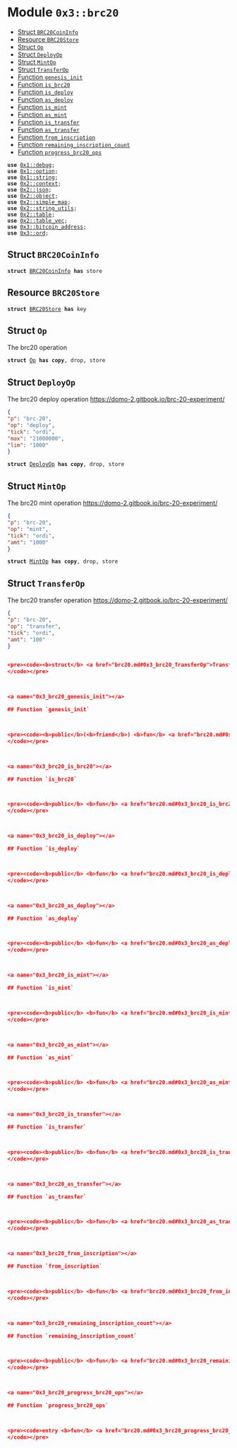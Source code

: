 
<a name="0x3_brc20"></a>

# Module `0x3::brc20`



-  [Struct `BRC20CoinInfo`](#0x3_brc20_BRC20CoinInfo)
-  [Resource `BRC20Store`](#0x3_brc20_BRC20Store)
-  [Struct `Op`](#0x3_brc20_Op)
-  [Struct `DeployOp`](#0x3_brc20_DeployOp)
-  [Struct `MintOp`](#0x3_brc20_MintOp)
-  [Struct `TransferOp`](#0x3_brc20_TransferOp)
-  [Function `genesis_init`](#0x3_brc20_genesis_init)
-  [Function `is_brc20`](#0x3_brc20_is_brc20)
-  [Function `is_deploy`](#0x3_brc20_is_deploy)
-  [Function `as_deploy`](#0x3_brc20_as_deploy)
-  [Function `is_mint`](#0x3_brc20_is_mint)
-  [Function `as_mint`](#0x3_brc20_as_mint)
-  [Function `is_transfer`](#0x3_brc20_is_transfer)
-  [Function `as_transfer`](#0x3_brc20_as_transfer)
-  [Function `from_inscription`](#0x3_brc20_from_inscription)
-  [Function `remaining_inscription_count`](#0x3_brc20_remaining_inscription_count)
-  [Function `progress_brc20_ops`](#0x3_brc20_progress_brc20_ops)


<pre><code><b>use</b> <a href="">0x1::debug</a>;
<b>use</b> <a href="">0x1::option</a>;
<b>use</b> <a href="">0x1::string</a>;
<b>use</b> <a href="">0x2::context</a>;
<b>use</b> <a href="">0x2::json</a>;
<b>use</b> <a href="">0x2::object</a>;
<b>use</b> <a href="">0x2::simple_map</a>;
<b>use</b> <a href="">0x2::string_utils</a>;
<b>use</b> <a href="">0x2::table</a>;
<b>use</b> <a href="">0x2::table_vec</a>;
<b>use</b> <a href="bitcoin_address.md#0x3_bitcoin_address">0x3::bitcoin_address</a>;
<b>use</b> <a href="ord.md#0x3_ord">0x3::ord</a>;
</code></pre>



<a name="0x3_brc20_BRC20CoinInfo"></a>

## Struct `BRC20CoinInfo`



<pre><code><b>struct</b> <a href="brc20.md#0x3_brc20_BRC20CoinInfo">BRC20CoinInfo</a> <b>has</b> store
</code></pre>



<a name="0x3_brc20_BRC20Store"></a>

## Resource `BRC20Store`



<pre><code><b>struct</b> <a href="brc20.md#0x3_brc20_BRC20Store">BRC20Store</a> <b>has</b> key
</code></pre>



<a name="0x3_brc20_Op"></a>

## Struct `Op`

The brc20 operation


<pre><code><b>struct</b> <a href="brc20.md#0x3_brc20_Op">Op</a> <b>has</b> <b>copy</b>, drop, store
</code></pre>



<a name="0x3_brc20_DeployOp"></a>

## Struct `DeployOp`

The brc20 deploy operation
https://domo-2.gitbook.io/brc-20-experiment/
```json
{
"p": "brc-20",
"op": "deploy",
"tick": "ordi",
"max": "21000000",
"lim": "1000"
}
```


<pre><code><b>struct</b> <a href="brc20.md#0x3_brc20_DeployOp">DeployOp</a> <b>has</b> <b>copy</b>, drop, store
</code></pre>



<a name="0x3_brc20_MintOp"></a>

## Struct `MintOp`

The brc20 mint operation
https://domo-2.gitbook.io/brc-20-experiment/
```json
{
"p": "brc-20",
"op": "mint",
"tick": "ordi",
"amt": "1000"
}
```


<pre><code><b>struct</b> <a href="brc20.md#0x3_brc20_MintOp">MintOp</a> <b>has</b> <b>copy</b>, drop, store
</code></pre>



<a name="0x3_brc20_TransferOp"></a>

## Struct `TransferOp`

The brc20 transfer operation
https://domo-2.gitbook.io/brc-20-experiment/
```json
{
"p": "brc-20",
"op": "transfer",
"tick": "ordi",
"amt": "100"
}


<pre><code><b>struct</b> <a href="brc20.md#0x3_brc20_TransferOp">TransferOp</a> <b>has</b> <b>copy</b>, drop, store
</code></pre>



<a name="0x3_brc20_genesis_init"></a>

## Function `genesis_init`



<pre><code><b>public</b>(<b>friend</b>) <b>fun</b> <a href="brc20.md#0x3_brc20_genesis_init">genesis_init</a>(ctx: &<b>mut</b> <a href="_Context">context::Context</a>, _genesis_account: &<a href="">signer</a>)
</code></pre>



<a name="0x3_brc20_is_brc20"></a>

## Function `is_brc20`



<pre><code><b>public</b> <b>fun</b> <a href="brc20.md#0x3_brc20_is_brc20">is_brc20</a>(self: &<a href="brc20.md#0x3_brc20_Op">brc20::Op</a>): bool
</code></pre>



<a name="0x3_brc20_is_deploy"></a>

## Function `is_deploy`



<pre><code><b>public</b> <b>fun</b> <a href="brc20.md#0x3_brc20_is_deploy">is_deploy</a>(self: &<a href="brc20.md#0x3_brc20_Op">brc20::Op</a>): bool
</code></pre>



<a name="0x3_brc20_as_deploy"></a>

## Function `as_deploy`



<pre><code><b>public</b> <b>fun</b> <a href="brc20.md#0x3_brc20_as_deploy">as_deploy</a>(self: &<a href="brc20.md#0x3_brc20_Op">brc20::Op</a>): <a href="_Option">option::Option</a>&lt;<a href="brc20.md#0x3_brc20_DeployOp">brc20::DeployOp</a>&gt;
</code></pre>



<a name="0x3_brc20_is_mint"></a>

## Function `is_mint`



<pre><code><b>public</b> <b>fun</b> <a href="brc20.md#0x3_brc20_is_mint">is_mint</a>(self: &<a href="brc20.md#0x3_brc20_Op">brc20::Op</a>): bool
</code></pre>



<a name="0x3_brc20_as_mint"></a>

## Function `as_mint`



<pre><code><b>public</b> <b>fun</b> <a href="brc20.md#0x3_brc20_as_mint">as_mint</a>(self: &<a href="brc20.md#0x3_brc20_Op">brc20::Op</a>): <a href="_Option">option::Option</a>&lt;<a href="brc20.md#0x3_brc20_MintOp">brc20::MintOp</a>&gt;
</code></pre>



<a name="0x3_brc20_is_transfer"></a>

## Function `is_transfer`



<pre><code><b>public</b> <b>fun</b> <a href="brc20.md#0x3_brc20_is_transfer">is_transfer</a>(self: &<a href="brc20.md#0x3_brc20_Op">brc20::Op</a>): bool
</code></pre>



<a name="0x3_brc20_as_transfer"></a>

## Function `as_transfer`



<pre><code><b>public</b> <b>fun</b> <a href="brc20.md#0x3_brc20_as_transfer">as_transfer</a>(self: &<a href="brc20.md#0x3_brc20_Op">brc20::Op</a>): <a href="_Option">option::Option</a>&lt;<a href="brc20.md#0x3_brc20_TransferOp">brc20::TransferOp</a>&gt;
</code></pre>



<a name="0x3_brc20_from_inscription"></a>

## Function `from_inscription`



<pre><code><b>public</b> <b>fun</b> <a href="brc20.md#0x3_brc20_from_inscription">from_inscription</a>(inscription: &<a href="ord.md#0x3_ord_Inscription">ord::Inscription</a>): <a href="_Option">option::Option</a>&lt;<a href="brc20.md#0x3_brc20_Op">brc20::Op</a>&gt;
</code></pre>



<a name="0x3_brc20_remaining_inscription_count"></a>

## Function `remaining_inscription_count`



<pre><code><b>public</b> <b>fun</b> <a href="brc20.md#0x3_brc20_remaining_inscription_count">remaining_inscription_count</a>(inscription_store_obj: &<a href="_Object">object::Object</a>&lt;<a href="ord.md#0x3_ord_InscriptionStore">ord::InscriptionStore</a>&gt;, brc20_store_obj: &<a href="_Object">object::Object</a>&lt;<a href="brc20.md#0x3_brc20_BRC20Store">brc20::BRC20Store</a>&gt;): u64
</code></pre>



<a name="0x3_brc20_progress_brc20_ops"></a>

## Function `progress_brc20_ops`



<pre><code>entry <b>fun</b> <a href="brc20.md#0x3_brc20_progress_brc20_ops">progress_brc20_ops</a>(ctx: &<b>mut</b> <a href="_Context">context::Context</a>, inscription_store_obj: &<a href="_Object">object::Object</a>&lt;<a href="ord.md#0x3_ord_InscriptionStore">ord::InscriptionStore</a>&gt;, brc20_store_obj: &<b>mut</b> <a href="_Object">object::Object</a>&lt;<a href="brc20.md#0x3_brc20_BRC20Store">brc20::BRC20Store</a>&gt;, batch_size: u64)
</code></pre>
